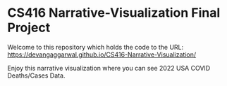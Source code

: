 # CS416 Narrative-Visualization Final Project
Welcome to this repository which holds the code to the URL: https://devangaggarwal.github.io/CS416-Narrative-Visualization/

Enjoy this narrative visualization where you can see 2022 USA COVID Deaths/Cases Data.
